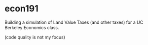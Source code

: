 # econ191

Building a simulation of Land Value Taxes (and other taxes) for a UC Berkeley Economics class. 

(code quality is not my focus)

